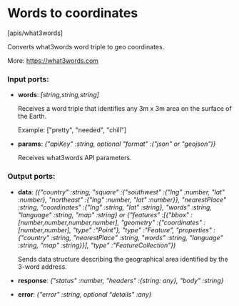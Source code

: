 # Words to coordinates

[apis/what3words]

Converts what3words word triple to geo coordinates.

More:
https://what3words.com

### Input ports:

* __words__: _[string,string,string]_

    Receives a word triple that identifies any 3m x 3m area on the surface of the Earth.
    
    Example:
    ["pretty", "needed", "chill"]



* __params__: _{"apiKey" :string, optional "format" :("json" or "geojson")}_

    Receives what3words API parameters.



### Output ports:

* __data__: _({"country" :string, "square" :{"southwest" :{"lng" :number, "lat" :number}, "northeast" :{"lng" :number, "lat" :number}}, "nearestPlace" :string, "coordinates" :{"lng" :string, "lat" :string}, "words" :string, "language" :string, "map" :string} or {"features" :[{"bbox" :[number,number,number,number], "geometry" :{"coordinates" :[number,number], "type" :"Point"}, "type" :"Feature", "properties" :{"country" :string, "nearestPlace" :string, "words" :string, "language" :string, "map" :string}}], "type" :"FeatureCollection"})_

    Sends data structure describing the geographical area identified by the 3-word address.



* __response__: _{"status" :number, "headers" :{string: any}, "body" :string}_



* __error__: _{"error" :string, optional "details" :any}_



